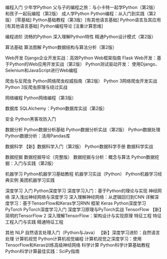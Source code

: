 编程入门 
	少年学Python
		父与子的编程之旅：与小卡特一起学Python（第2版）
		和孩子一起玩编程（第2版）
	成人学Python
		Python编程：从入门到实践（第2版） [零基础]
		Python基础教程（第3版）[有其他语言基础]
		Python语言及其应用 [有其他语言基础]
		Python编程导论  [注重计算思维]

编程进阶 
	流畅的Python 
	深入理解Python特性
	精通Python设计模式（第2版）

算法基础
	算法图解
	Python数据结构与算法分析（第2版）

Web开发
	Django企业开发实战：高效Python Web框架指南
	Flask Web开发：基于Python的Web应用开发实战（第2版）
	Python测试驱动开发：
使用Django、Selenium和JavaScript进行Web编程

爬虫与反爬虫
	Python网络爬虫权威指南（第2版）
	Python 3网络爬虫开发实战
	Python 3反爬虫原理与绕过实战

网络编程
	Python网络编程（第3版）

数据库
	SQLAlchemy：Python数据库实战（第2版）

安全
	Python黑客攻防入门

数据分析
	Python数据分析基础
	Python数据分析实战（第2版）
	Python数据处理
	Python数据分析：活用Pandas库

数据科学
	【新】数据科学入门（第2版）
	Python数据科学手册
	数据科学实战

数据挖掘
	数据挖掘导论（完整版）
	数据挖掘与分析：概念与算法
	Python数据挖掘：入门与实践（第2版）

机器学习
	Python机器学习基础教程
	机器学习实战（Python）
	Python机器学习经典实例
	美团机器学习实践

深度学习
	入门
		Python深度学习
		深度学习入门：基于Python的理论与实现
	神经网络
		深入浅出神经网络与深度学习
		深入理解神经网络：从逻辑回归到CNN
			详解深度学习：基于TensorFlow和Keras学习RNN
	框架
		Keras
			Python深度学习
		PyTorch
			PyTorch深度学习入门
			深度学习原理与PyTorch实战
		TensorFlow
			【新】简明的TensorFlow 2
			深入理解TensorFlow：架构设计与实现原理
	特征工程
		特征工程入门与实践
		精通特征工程

其他
	NLP
		自然语言处理入门（Python与Java）
		【新】深度学习进阶：自然语言处理
	计算机视觉
		Python计算机视觉编程
		计算机视觉之深度学习：使用TensorFlow和Keras训练高级神经网络
	科学计算
		Python科学计算基础教程
		Python科学计算最佳实践：SciPy指南
